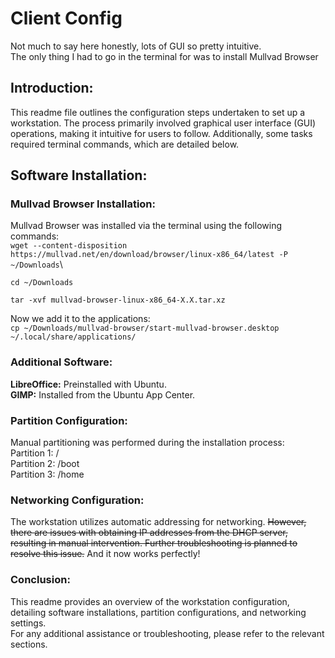 # Client Config

Not much to say here honestly, lots of GUI so pretty intuitive.\
The only thing I had to go in the terminal for was to install Mullvad Browser

## Introduction:
This readme file outlines the configuration steps undertaken to set up a workstation. The process primarily involved graphical user interface (GUI) operations, making it intuitive for users to follow. Additionally, some tasks required terminal commands, which are detailed below.

## Software Installation:

### Mullvad Browser Installation:

Mullvad Browser was installed via the terminal using the following commands:\
`wget --content-disposition https://mullvad.net/en/download/browser/linux-x86_64/latest -P ~/Downloads`\
```
cd ~/Downloads

tar -xvf mullvad-browser-linux-x86_64-X.X.tar.xz
```
Now we add it to the applications:\
`cp ~/Downloads/mullvad-browser/start-mullvad-browser.desktop ~/.local/share/applications/`

### Additional Software:

**LibreOffice:** Preinstalled with Ubuntu.\
**GIMP:** Installed from the Ubuntu App Center.

### Partition Configuration:

Manual partitioning was performed during the installation process:\
Partition 1: /\
Partition 2: /boot\
Partition 3: /home

### Networking Configuration:

The workstation utilizes automatic addressing for networking. ~~However, there are issues with obtaining IP addresses from the DHCP server, resulting in manual intervention. Further troubleshooting is planned to resolve this issue.~~ And it now works perfectly!

### Conclusion:

This readme provides an overview of the workstation configuration, detailing software installations, partition configurations, and networking settings.\
For any additional assistance or troubleshooting, please refer to the relevant sections.